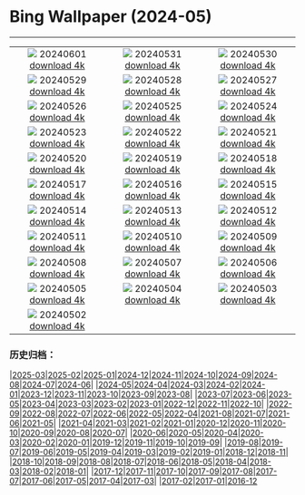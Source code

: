 # Bing Wallpaper (2024-05)
**************
| | | |
|:-:|:-:|:-:|
| ![](https://www.bing.com/th?id=OHR.CancaoDoExilio_ZH-CN1012675104_1920x1080.jpg) 20240601 [download 4k](https://www.bing.com/th?id=OHR.CancaoDoExilio_ZH-CN1012675104_UHD.jpg) | ![](https://www.bing.com/th?id=OHR.YorkshireDalesNP_ZH-CN0775378262_1920x1080.jpg) 20240531 [download 4k](https://www.bing.com/th?id=OHR.YorkshireDalesNP_ZH-CN0775378262_UHD.jpg) | ![](https://www.bing.com/th?id=OHR.Everglades90th_ZH-CN9853372570_1920x1080.jpg) 20240530 [download 4k](https://www.bing.com/th?id=OHR.Everglades90th_ZH-CN9853372570_UHD.jpg) |
| ![](https://www.bing.com/th?id=OHR.MullOtter_ZH-CN9691813587_1920x1080.jpg) 20240529 [download 4k](https://www.bing.com/th?id=OHR.MullOtter_ZH-CN9691813587_UHD.jpg) | ![](https://www.bing.com/th?id=OHR.MeteoraMonastery_ZH-CN9551991708_1920x1080.jpg) 20240528 [download 4k](https://www.bing.com/th?id=OHR.MeteoraMonastery_ZH-CN9551991708_UHD.jpg) | ![](https://www.bing.com/th?id=OHR.SestriLevante_ZH-CN9286254645_1920x1080.jpg) 20240527 [download 4k](https://www.bing.com/th?id=OHR.SestriLevante_ZH-CN9286254645_UHD.jpg) |
| ![](https://www.bing.com/th?id=OHR.MethowWildflowers_ZH-CN8926661958_1920x1080.jpg) 20240526 [download 4k](https://www.bing.com/th?id=OHR.MethowWildflowers_ZH-CN8926661958_UHD.jpg) | ![](https://www.bing.com/th?id=OHR.MoroccoBenhaddou_ZH-CN8742267428_1920x1080.jpg) 20240525 [download 4k](https://www.bing.com/th?id=OHR.MoroccoBenhaddou_ZH-CN8742267428_UHD.jpg) | ![](https://www.bing.com/th?id=OHR.OrdesaNationalPark_ZH-CN8545620273_1920x1080.jpg) 20240524 [download 4k](https://www.bing.com/th?id=OHR.OrdesaNationalPark_ZH-CN8545620273_UHD.jpg) |
| ![](https://www.bing.com/th?id=OHR.IndianStarTortoise_ZH-CN7177478610_1920x1080.jpg) 20240523 [download 4k](https://www.bing.com/th?id=OHR.IndianStarTortoise_ZH-CN7177478610_UHD.jpg) | ![](https://www.bing.com/th?id=OHR.SnowGumTasmania_ZH-CN6975160884_1920x1080.jpg) 20240522 [download 4k](https://www.bing.com/th?id=OHR.SnowGumTasmania_ZH-CN6975160884_UHD.jpg) | ![](https://www.bing.com/th?id=OHR.MalaysiaTea_ZH-CN6758939415_1920x1080.jpg) 20240521 [download 4k](https://www.bing.com/th?id=OHR.MalaysiaTea_ZH-CN6758939415_UHD.jpg) |
| ![](https://www.bing.com/th?id=OHR.HoneycombBee_ZH-CN6572760814_1920x1080.jpg) 20240520 [download 4k](https://www.bing.com/th?id=OHR.HoneycombBee_ZH-CN6572760814_UHD.jpg) | ![](https://www.bing.com/th?id=OHR.VernazzaItaly_ZH-CN6245826569_1920x1080.jpg) 20240519 [download 4k](https://www.bing.com/th?id=OHR.VernazzaItaly_ZH-CN6245826569_UHD.jpg) | ![](https://www.bing.com/th?id=OHR.PacificRimNationalPark_ZH-CN5809123424_1920x1080.jpg) 20240518 [download 4k](https://www.bing.com/th?id=OHR.PacificRimNationalPark_ZH-CN5809123424_UHD.jpg) |
| ![](https://www.bing.com/th?id=OHR.TarangireElephants_ZH-CN5447385839_1920x1080.jpg) 20240517 [download 4k](https://www.bing.com/th?id=OHR.TarangireElephants_ZH-CN5447385839_UHD.jpg) | ![](https://www.bing.com/th?id=OHR.ReconquistaVigo_ZH-CN4619580424_1920x1080.jpg) 20240516 [download 4k](https://www.bing.com/th?id=OHR.ReconquistaVigo_ZH-CN4619580424_UHD.jpg) | ![](https://www.bing.com/th?id=OHR.BlueCityIndia_ZH-CN4275229255_1920x1080.jpg) 20240515 [download 4k](https://www.bing.com/th?id=OHR.BlueCityIndia_ZH-CN4275229255_UHD.jpg) |
| ![](https://www.bing.com/th?id=OHR.CarlsbadNP_ZH-CN4136753542_1920x1080.jpg) 20240514 [download 4k](https://www.bing.com/th?id=OHR.CarlsbadNP_ZH-CN4136753542_UHD.jpg) | ![](https://www.bing.com/th?id=OHR.NamibiaCanyon_ZH-CN3973338246_1920x1080.jpg) 20240513 [download 4k](https://www.bing.com/th?id=OHR.NamibiaCanyon_ZH-CN3973338246_UHD.jpg) | ![](https://www.bing.com/th?id=OHR.GuanacoMother_ZH-CN3856540256_1920x1080.jpg) 20240512 [download 4k](https://www.bing.com/th?id=OHR.GuanacoMother_ZH-CN3856540256_UHD.jpg) |
| ![](https://www.bing.com/th?id=OHR.TexasIndigoBunting_ZH-CN3699392300_1920x1080.jpg) 20240511 [download 4k](https://www.bing.com/th?id=OHR.TexasIndigoBunting_ZH-CN3699392300_UHD.jpg) | ![](https://www.bing.com/th?id=OHR.MisoolRajaAmpat_ZH-CN3557473032_1920x1080.jpg) 20240510 [download 4k](https://www.bing.com/th?id=OHR.MisoolRajaAmpat_ZH-CN3557473032_UHD.jpg) | ![](https://www.bing.com/th?id=OHR.EmirganPark_ZH-CN3394557999_1920x1080.jpg) 20240509 [download 4k](https://www.bing.com/th?id=OHR.EmirganPark_ZH-CN3394557999_UHD.jpg) |
| ![](https://www.bing.com/th?id=OHR.PortMarseille_ZH-CN3194394496_1920x1080.jpg) 20240508 [download 4k](https://www.bing.com/th?id=OHR.PortMarseille_ZH-CN3194394496_UHD.jpg) | ![](https://www.bing.com/th?id=OHR.LittleDuckling_ZH-CN2922471258_1920x1080.jpg) 20240507 [download 4k](https://www.bing.com/th?id=OHR.LittleDuckling_ZH-CN2922471258_UHD.jpg) | ![](https://www.bing.com/th?id=OHR.TheRoachesPeakDistrict_ZH-CN2657532467_1920x1080.jpg) 20240506 [download 4k](https://www.bing.com/th?id=OHR.TheRoachesPeakDistrict_ZH-CN2657532467_UHD.jpg) |
| ![](https://www.bing.com/th?id=OHR.SanMiguelAllende_ZH-CN1840507091_1920x1080.jpg) 20240505 [download 4k](https://www.bing.com/th?id=OHR.SanMiguelAllende_ZH-CN1840507091_UHD.jpg) | ![](https://www.bing.com/th?id=OHR.JediMonastery_ZH-CN0091557941_1920x1080.jpg) 20240504 [download 4k](https://www.bing.com/th?id=OHR.JediMonastery_ZH-CN0091557941_UHD.jpg) | ![](https://www.bing.com/th?id=OHR.SonoranSpring_ZH-CN9246678734_1920x1080.jpg) 20240503 [download 4k](https://www.bing.com/th?id=OHR.SonoranSpring_ZH-CN9246678734_UHD.jpg) |
| ![](https://www.bing.com/th?id=OHR.CratersOfTheMoon_ZH-CN8971565042_1920x1080.jpg) 20240502 [download 4k](https://www.bing.com/th?id=OHR.CratersOfTheMoon_ZH-CN8971565042_UHD.jpg) |  |  |

### 历史归档：

|[2025-03](/../2025-03/2025-03.md)|[2025-02](/../2025-02/2025-02.md)|[2025-01](/../2025-01/2025-01.md)|[2024-12](/../2024-12/2024-12.md)|[2024-11](/../2024-11/2024-11.md)|[2024-10](/../2024-10/2024-10.md)|[2024-09](/../2024-09/2024-09.md)|[2024-08](/../2024-08/2024-08.md)|[2024-07](/../2024-07/2024-07.md)|[2024-06](/../2024-06/2024-06.md)|
|[2024-05](/2024-05.md)|[2024-04](/../2024-04/2024-04.md)|[2024-03](/../2024-03/2024-03.md)|[2024-02](/../2024-02/2024-02.md)|[2024-01](/../2024-01/2024-01.md)|[2023-12](/../2023-12/2023-12.md)|[2023-11](/../2023-11/2023-11.md)|[2023-10](/../2023-10/2023-10.md)|[2023-09](/../2023-09/2023-09.md)|[2023-08](/../2023-08/2023-08.md)|
|[2023-07](/../2023-07/2023-07.md)|[2023-06](/../2023-06/2023-06.md)|[2023-05](/../2023-05/2023-05.md)|[2023-04](/../2023-04/2023-04.md)|[2023-03](/../2023-03/2023-03.md)|[2023-02](/../2023-02/2023-02.md)|[2023-01](/../2023-01/2023-01.md)|[2022-12](/../2022-12/2022-12.md)|[2022-11](/../2022-11/2022-11.md)|[2022-10](/../2022-10/2022-10.md)|
|[2022-09](/../2022-09/2022-09.md)|[2022-08](/../2022-08/2022-08.md)|[2022-07](/../2022-07/2022-07.md)|[2022-06](/../2022-06/2022-06.md)|[2022-05](/../2022-05/2022-05.md)|[2022-04](/../2022-04/2022-04.md)|[2021-08](/../2021-08/2021-08.md)|[2021-07](/../2021-07/2021-07.md)|[2021-06](/../2021-06/2021-06.md)|[2021-05](/../2021-05/2021-05.md)|
|[2021-04](/../2021-04/2021-04.md)|[2021-03](/../2021-03/2021-03.md)|[2021-02](/../2021-02/2021-02.md)|[2021-01](/../2021-01/2021-01.md)|[2020-12](/../2020-12/2020-12.md)|[2020-11](/../2020-11/2020-11.md)|[2020-10](/../2020-10/2020-10.md)|[2020-09](/../2020-09/2020-09.md)|[2020-08](/../2020-08/2020-08.md)|[2020-07](/../2020-07/2020-07.md)|
|[2020-06](/../2020-06/2020-06.md)|[2020-05](/../2020-05/2020-05.md)|[2020-04](/../2020-04/2020-04.md)|[2020-03](/../2020-03/2020-03.md)|[2020-02](/../2020-02/2020-02.md)|[2020-01](/../2020-01/2020-01.md)|[2019-12](/../2019-12/2019-12.md)|[2019-11](/../2019-11/2019-11.md)|[2019-10](/../2019-10/2019-10.md)|[2019-09](/../2019-09/2019-09.md)|
|[2019-08](/../2019-08/2019-08.md)|[2019-07](/../2019-07/2019-07.md)|[2019-06](/../2019-06/2019-06.md)|[2019-05](/../2019-05/2019-05.md)|[2019-04](/../2019-04/2019-04.md)|[2019-03](/../2019-03/2019-03.md)|[2019-02](/../2019-02/2019-02.md)|[2019-01](/../2019-01/2019-01.md)|[2018-12](/../2018-12/2018-12.md)|[2018-11](/../2018-11/2018-11.md)|
|[2018-10](/../2018-10/2018-10.md)|[2018-09](/../2018-09/2018-09.md)|[2018-08](/../2018-08/2018-08.md)|[2018-07](/../2018-07/2018-07.md)|[2018-06](/../2018-06/2018-06.md)|[2018-05](/../2018-05/2018-05.md)|[2018-04](/../2018-04/2018-04.md)|[2018-03](/../2018-03/2018-03.md)|[2018-02](/../2018-02/2018-02.md)|[2018-01](/../2018-01/2018-01.md)|
|[2017-12](/../2017-12/2017-12.md)|[2017-11](/../2017-11/2017-11.md)|[2017-10](/../2017-10/2017-10.md)|[2017-09](/../2017-09/2017-09.md)|[2017-08](/../2017-08/2017-08.md)|[2017-07](/../2017-07/2017-07.md)|[2017-06](/../2017-06/2017-06.md)|[2017-05](/../2017-05/2017-05.md)|[2017-04](/../2017-04/2017-04.md)|[2017-03](/../2017-03/2017-03.md)|
|[2017-02](/../2017-02/2017-02.md)|[2017-01](/../2017-01/2017-01.md)|[2016-12](/../2016-12/2016-12.md)